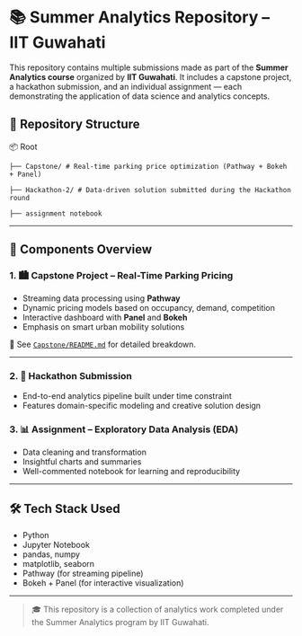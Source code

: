 # 📚 Summer Analytics Repository – IIT Guwahati

This repository contains multiple submissions made as part of the **Summer Analytics course** organized by **IIT Guwahati**. It includes a capstone project, a hackathon submission, and an individual assignment — each demonstrating the application of data science and analytics concepts.

## 📁 Repository Structure

📦 Root

    ├── Capstone/ # Real-time parking price optimization (Pathway + Bokeh + Panel)

    ├── Hackathon-2/ # Data-driven solution submitted during the Hackathon round

    ├── assignment notebook


---  


## 🧩 Components Overview

### 1. 🏙️ Capstone Project – Real-Time Parking Pricing

- Streaming data processing using **Pathway**
- Dynamic pricing models based on occupancy, demand, competition
- Interactive dashboard with **Panel** and **Bokeh**
- Emphasis on smart urban mobility solutions

📍 See [`Capstone/README.md`](./Capstone/README.md) for detailed breakdown.

---

### 2. 🚀 Hackathon Submission

- End-to-end analytics pipeline built under time constraint
- Features domain-specific modeling and creative solution design 

### 3. 📊 Assignment – Exploratory Data Analysis (EDA)

- Data cleaning and transformation
- Insightful charts and summaries
- Well-commented notebook for learning and reproducibility

---

## 🛠 Tech Stack Used

- Python
- Jupyter Notebook
- pandas, numpy
- matplotlib, seaborn
- Pathway (for streaming pipeline)
- Bokeh + Panel (for interactive visualization)

---

> 🎓 This repository is a collection of analytics work completed under the Summer Analytics program by IIT Guwahati.
